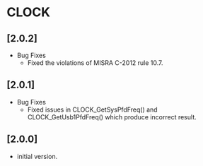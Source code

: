 # CLOCK

## [2.0.2]

- Bug Fixes
  - Fixed the violations of MISRA C-2012 rule 10.7.

## [2.0.1]

- Bug Fixes
  - Fixed issues in CLOCK_GetSysPfdFreq() and CLOCK_GetUsb1PfdFreq() which produce incorrect result.

## [2.0.0]

- initial version.
